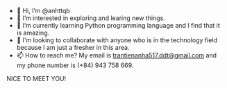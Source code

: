 - 👋 Hi, I’m @anhttqb
- 👀 I’m interested in exploring and learing new things.
- 🌱 I’m currently learning Python programming language and I find that it is amazing.
- 💞️ I'm looking to collaborate with anyone who is in the technology field because I am just a fresher in this area.
- 📫 How to reach me? My email is trantienanha517.ddt@gmail.com and my phone number is (+84) 943 758 669.

NICE TO MEET YOU!

<!---
anhttqb/anhttqb is a ✨ special ✨ repository because its `README.md` (this file) appears on your GitHub profile.
You can click the Preview link to take a look at your changes.
--->

